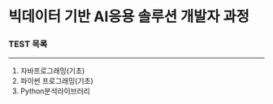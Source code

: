 # 빅데이터 기반 AI응용 솔루션 개발자 과정


### TEST 목록
--------------
   1. 자바프로그래밍(기초)
   2. 파이썬 프로그래밍(기초)
   3. Python분석라이브러리
